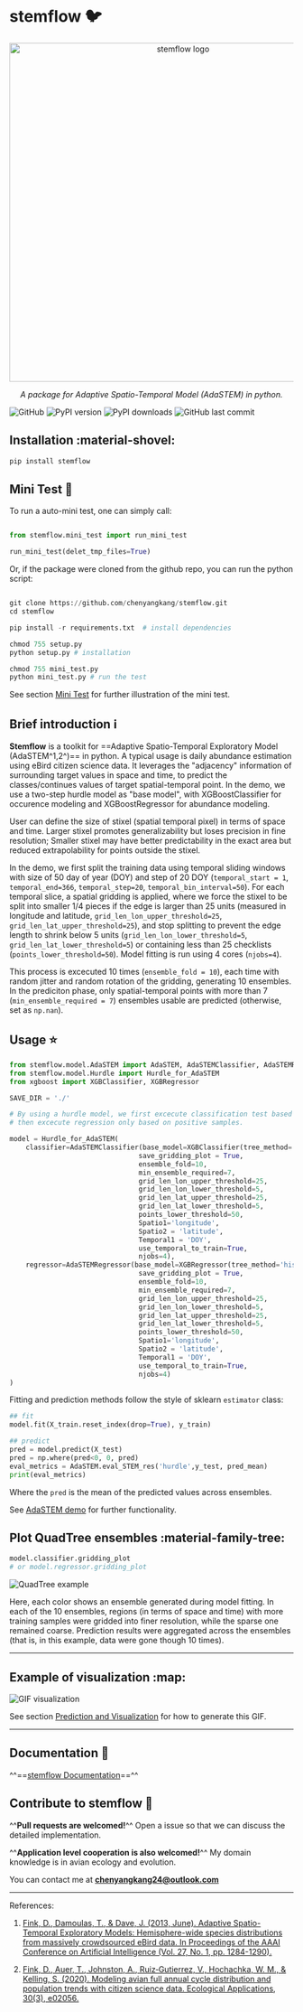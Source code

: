 # **stemflow** :bird:
<p align="center">
  <img src="https://chenyangkang.github.io/stemflow/logo_with_words.png" alt="stemflow logo" width="600"/>
</p>
<!--  -->
<p align="center">
  <em>A package for Adaptive Spatio-Temporal Model (AdaSTEM) in python.</em>
</p>

![GitHub](https://img.shields.io/github/license/chenyangkang/stemflow)
![PyPI version](https://img.shields.io/pypi/v/stemflow)
![PyPI downloads](https://img.shields.io/pypi/dm/stemflow)
![GitHub last commit](https://img.shields.io/github/last-commit/chenyangkang/stemflow)

 <!-- ![Anaconda version](https://anaconda.org/conda-forge/stemflow/badges/version.svg) -->
 
## Installation :material-shovel:

```py
pip install stemflow
```

## Mini Test  :test_tube:

To run a auto-mini test, one can simply call:

```py

from stemflow.mini_test import run_mini_test

run_mini_test(delet_tmp_files=True)

```

Or, if the package were cloned from the github repo, you can run the python script:

```py

git clone https://github.com/chenyangkang/stemflow.git
cd stemflow

pip install -r requirements.txt  # install dependencies

chmod 755 setup.py
python setup.py # installation

chmod 755 mini_test.py
python mini_test.py # run the test

```

See section [Mini Test](https://chenyangkang.github.io/stemflow/Examples/00.Mini_test.html) for further illustration of the mini test.

## Brief introduction :information_source:
**Stemflow** is a toolkit for ==Adaptive Spatio-Temporal Exploratory Model (AdaSTEM^1,2^)== in python. A typical usage is daily abundance estimation using eBird citizen science data. It leverages the "adjacency" information of surrounding target values in space and time, to predict the classes/continues values of target spatial-temporal point. In the demo, we use a two-step hurdle model as "base model", with XGBoostClassifier for occurence modeling and XGBoostRegressor for abundance modeling.

User can define the size of stixel (spatial temporal pixel) in terms of space and time. Larger stixel promotes generalizability but loses precision in fine resolution; Smaller stixel may have better predictability in the exact area but reduced extrapolability for points outside the stixel.

In the demo, we first split the training data using temporal sliding windows with size of 50 day of year (DOY) and step of 20 DOY (`temporal_start = 1`, `temporal_end=366`, `temporal_step=20`, `temporal_bin_interval=50`). For each temporal slice, a spatial gridding is applied, where we force the stixel to be split into smaller 1/4 pieces if the edge is larger than 25 units (measured in longitude and latitude, `grid_len_lon_upper_threshold=25`, `grid_len_lat_upper_threshold=25`), and stop splitting to prevent the edge length to shrink below 5 units (`grid_len_lon_lower_threshold=5`, `grid_len_lat_lower_threshold=5`) or containing less than 25 checklists (`points_lower_threshold=50`). Model fitting is run using 4 cores (`njobs=4`).

This process is excecuted 10 times (`ensemble_fold = 10`), each time with random jitter and random rotation of the gridding, generating 10 ensembles. In the prediciton phase, only spatial-temporal points with more than 7 (`min_ensemble_required = 7`) ensembles usable are predicted (otherwise, set as `np.nan`).


## Usage :star:

```py
from stemflow.model.AdaSTEM import AdaSTEM, AdaSTEMClassifier, AdaSTEMRegressor
from stemflow.model.Hurdle import Hurdle_for_AdaSTEM
from xgboost import XGBClassifier, XGBRegressor

SAVE_DIR = './'

# By using a hurdle model, we first excecute classification test based on presence/absence information, 
# then excecute regression only based on positive samples.

model = Hurdle_for_AdaSTEM(
    classifier=AdaSTEMClassifier(base_model=XGBClassifier(tree_method='hist',random_state=42, verbosity = 0, n_jobs=1),
                                save_gridding_plot = True,
                                ensemble_fold=10, 
                                min_ensemble_required=7,
                                grid_len_lon_upper_threshold=25,
                                grid_len_lon_lower_threshold=5,
                                grid_len_lat_upper_threshold=25,
                                grid_len_lat_lower_threshold=5,
                                points_lower_threshold=50,
                                Spatio1='longitude',
                                Spatio2 = 'latitude', 
                                Temporal1 = 'DOY',
                                use_temporal_to_train=True,
                                njobs=4),
    regressor=AdaSTEMRegressor(base_model=XGBRegressor(tree_method='hist',random_state=42, verbosity = 0, n_jobs=1),
                                save_gridding_plot = True,
                                ensemble_fold=10, 
                                min_ensemble_required=7,
                                grid_len_lon_upper_threshold=25,
                                grid_len_lon_lower_threshold=5,
                                grid_len_lat_upper_threshold=25,
                                grid_len_lat_lower_threshold=5,
                                points_lower_threshold=50,
                                Spatio1='longitude',
                                Spatio2 = 'latitude', 
                                Temporal1 = 'DOY',
                                use_temporal_to_train=True,
                                njobs=4)
)
```


Fitting and prediction methods follow the style of sklearn `estimator` class:

```py
## fit
model.fit(X_train.reset_index(drop=True), y_train)

## predict
pred = model.predict(X_test)
pred = np.where(pred<0, 0, pred)
eval_metrics = AdaSTEM.eval_STEM_res('hurdle',y_test, pred_mean)
print(eval_metrics)
```

Where the `pred` is the mean of the predicted values across ensembles.

See [AdaSTEM demo](https://chenyangkang.github.io/stemflow/Examples/01.AdaSTEM_demo.html) for further functionality.



## Plot QuadTree ensembles :material-family-tree:


```py
model.classifier.gridding_plot
# or model.regressor.gridding_plot
```
![QuadTree example](https://chenyangkang.github.io/stemflow/QuadTree.png)

Here, each color shows an ensemble generated during model fitting. In each of the 10 ensembles, regions (in terms of space and time) with more training samples were gridded into finer resolution, while the sparse one remained coarse. Prediction results were aggregated across the ensembles (that is, in this example, data were gone though 10 times).

---- 
## Example of visualization :map:
![GIF visualization](https://chenyangkang.github.io/stemflow/pred_gif.gif)

See section [Prediction and Visualization](https://chenyangkang.github.io/stemflow/Examples/04.Prediction_visualization.html) for how to generate this GIF.

----
## Documentation :book:
^^==[stemflow Documentation](https://chenyangkang.github.io/stemflow/)==^^
<!-- stemflow -->

## Contribute to stemflow :purple_heart:

^^**Pull requests are welcomed!**^^ Open a issue so that we can discuss the detailed implementation.

^^**Application level cooperation is also welcomed!**^^ My domain knowledge is in avian ecology and evolution. 

You can contact me at **chenyangkang24@outlook.com**


-----
References:

1. [Fink, D., Damoulas, T., & Dave, J. (2013, June). Adaptive Spatio-Temporal Exploratory Models: Hemisphere-wide species distributions from massively crowdsourced eBird data. In Proceedings of the AAAI Conference on Artificial Intelligence (Vol. 27, No. 1, pp. 1284-1290).](https://ojs.aaai.org/index.php/AAAI/article/view/8484)

2. [Fink, D., Auer, T., Johnston, A., Ruiz‐Gutierrez, V., Hochachka, W. M., & Kelling, S. (2020). Modeling avian full annual cycle distribution and population trends with citizen science data. Ecological Applications, 30(3), e02056.](https://esajournals.onlinelibrary.wiley.com/doi/full/10.1002/eap.2056)
